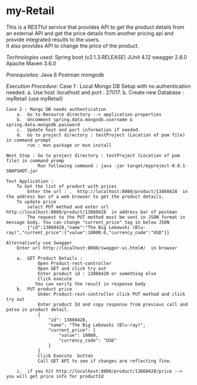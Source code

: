 # my-Retail 
This is a RESTful service that provides API to get the product details from an external API and get the price details from another pricing api and provide integrated results to the users. <br />
It also provides API to change the price of the product. <br />

*Technologies used:* 
	Spring boot (v2.1.3.RELEASE)
	JUnit 4.12 
	swagger 2.8.0
	Apache Maven 3.6.0
	
*Prerequisites:* 
	Java 8 
	Postman 
	mongodb
	
*Execution Procedure:*
    Case 1 : Local Mongo DB Setup with no authentication needed. 
		a.	Use host :localhost and port : 27017.
		b.	Create new Database : myRetail (use myRetail)		
    
	Case 2 : Mango DB needs authentication 
		a.	Go to Resource directory --> application.properties 
		b.	Uncomment spring.data.mongodb.username & spring.data.mongodb.password
		c.	Update host and port information if needed.
		d.	Go to project directory : testProject (Location of pom file) in command prompt
		    run : mvn package or mvn install
		
    Next Step : Go to project directory : testProject (Location of pom file) in command promp
				Run following command : java -jar target/myproject-0.0.1-SNAPSHOT.jar
					
    Test Application :
		To Get the list of product with prices
     		Enter the url : .  http://localhost:8080/product/13860428  in the address bar of a web browser to get the product details.  
		To update price 
			select PUT method and enter url http://localhost:8080/product/13860428  in address bar of postman
			The request to the PUT method must be sent in JSON format in message body. You can change "current_price" tag in below JSON
			{"id":13860428,"name":"The Big Lebowski (Blu-ray)","current_price":{"value":10000.0,"currency_code":"USD"}}
			
    Alternatively use Swagger
		Enter url http://localhost:8080/swagger-ui.html#/  in browser
		
		a.	GET Product Details :
				Open Product-rest-controller
		        Open GET and click try out
		        Enter product id : 13860428 or something else
		        Click execute
		       You can verify the result in response body
		b.	PUT product price			
				Under Product-rest-controller click PUT method and click try out
				Enter product Id and copy response from previous call and patse in product detail. 
				{
					"id": 13860428,
					"name": "The Big Lebowski (Blu-ray)",
					"current_price": {
						"value": 10000,
						"currency_code": "USD"
					}
				}
				Click Execute  button
				Call GET API to see if changes are reflecting fine.
			
		c.	if you hit http://localhost:8080/product/13860428/price --> you will get price info for productId
         		
  		

